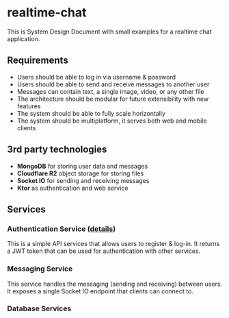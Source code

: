 # realtime-chat
This is System Design Document with small examples for a realtime chat application.

## Requirements
- Users should be able to log in via username & password
- Users should be able to send and receive messages to another user
- Messages can contain text, a single image, video, or any other file
- The architecture should be modular for future extensibility with new features
- The system should be able to fully scale horizontally
- The system should be multiplatform, it serves both web and mobile clients

## 3rd party technologies
- **MongoDB** for storing user data and messages
- **Cloudflare R2** object storage for storing files
- **Socket IO** for sending and receiving messages
- **Ktor** as authentication and web service

## Services

### Authentication Service ([details](AUTHENTICATION_SERVICE.md))
This is a simple API services that allows users to register & log-in. 
It returns a JWT token that can be used for authentication with other services.

### Messaging Service
This service handles the messaging (sending and receiving) between users. 
It exposes a single Socket IO endpoint that clients can connect to. 

### Database Services